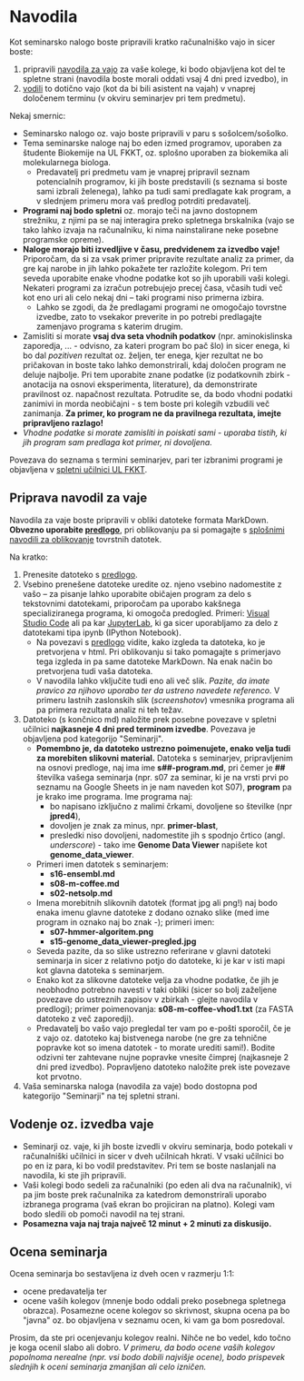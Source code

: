 # Navodila

Kot seminarsko nalogo boste pripravili kratko računalniško vajo in sicer boste:
1. pripravili [navodila za vajo](#priprava-navodil-za-vaje) za vaše kolege, ki bodo objavljena kot del te spletne strani (navodila boste morali oddati vsaj 4 dni pred izvedbo), in
2. [vodili](#vodenje-oz-izvedba-vaje) to dotično vajo (kot da bi bili asistent na vajah) v vnaprej določenem terminu (v okviru seminarjev pri tem predmetu).

Nekaj smernic:
- Seminarsko nalogo oz. vajo boste pripravili v paru s sošolcem/sošolko.
- Tema seminarske naloge naj bo eden izmed programov, uporaben za študente Biokemije na UL FKKT, oz. splošno uporaben za biokemika ali molekularnega biologa.
  - Predavatelj pri predmetu vam je vnaprej pripravil seznam potencialnih programov, ki jih boste predstavili (s seznama si boste sami izbrali želenega), lahko pa tudi sami predlagate kak program, a v slednjem primeru mora vaš predlog potrditi predavatelj.
- **Programi naj bodo spletni** oz. morajo teči na javno dostopnem strežniku, z njimi pa se naj interagira preko spletnega brskalnika (vajo se tako lahko izvaja na računalniku, ki nima nainstalirane neke posebne programske opreme).
- **Naloge morajo biti izvedljive v času, predvidenem za izvedbo vaje!** Priporočam, da si za vsak primer pripravite rezultate analiz za primer, da gre kaj narobe in jih lahko pokažete ter razložite kolegom. Pri tem seveda uporabite enake vhodne podatke kot so jih uporabili vaši kolegi. Nekateri programi za izračun potrebujejo precej časa, včasih tudi več kot eno uri ali celo nekaj dni – taki programi niso primerna izbira.
   - Lahko se zgodi, da že predlagami programi ne omogočajo tovrstne izvedbe, zato to vsekakor preverite in po potrebi predlagajte zamenjavo programa s katerim drugim.
- Zamisliti si morate **vsaj dva seta vhodnih podatkov** (npr. aminokislinska zaporedja, ... - odvisno, za kateri program bo pač šlo) in sicer enega, ki bo dal *pozitiven* rezultat oz. željen, ter enega, kjer rezultat ne bo pričakovan in boste tako lahko demonstrirali, kdaj določen program ne deluje najbolje. Pri tem uporabite znane podatke (iz podatkovnih zbirk - anotacija na osnovi eksperimenta, literature), da demonstrirate pravilnost oz. napačnost rezultata. Potrudite se, da bodo vhodni podatki zanimivi in morda neobičajni - s tem boste pri kolegih vzbudili več zanimanja. **Za primer, ko program ne da pravilnega rezultata, imejte pripravljeno razlago!**
- *Vhodne podatke si morate zamisliti in poiskati sami - uporaba tistih, ki jih program sam predlaga kot primer, ni dovoljena.*

Povezava do seznama s termini seminarjev, pari ter izbranimi programi je objavljena v [spletni učilnici UL FKKT](https://ucilnica.fkkt.uni-lj.si/).

## Priprava navodil za vaje

Navodila za vaje boste pripravili v obliki datoteke formata MarkDown. **Obvezno uporabite [predlogo](seminar-predloga.md)**, pri oblikovanju pa si pomagajte s [splošnimi navodili za oblikovanje](../priloge/markdown.md) tovrstnih datotek.

Na kratko:
1. Prenesite datoteko s [predlogo](https://mpavsic.github.io/biokeminfo/_sources/seminar/seminar_2021-2022/seminar-predloga.md).
2. Vsebino prenešene datoteke uredite oz. njeno vsebino nadomestite z vašo – za pisanje lahko uporabite običajen program za delo s tekstovnimi datotekami, priporočam pa uporabo kakšnega specializiranega programa, ki omogoča predogled. Primeri: [Visual Studio Code](https://code.visualstudio.com/) ali pa kar [JupyterLab](../priloge/jupyterlab.ipynb), ki ga sicer uporabljamo za delo z datotekami tipa ipynb (IPython Notebook).
   - Na povezavi s [predlogo](seminar-predloga.md) vidite, kako izgleda ta datoteka, ko je pretvorjena v html. Pri oblikovanju si tako pomagajte s primerjavo tega izgleda in pa same datoteke MarkDown. Na enak način bo pretvorjena tudi vaša datoteka.
   - V navodila lahko vključite tudi eno ali več slik. *Pazite, da imate pravico za njihovo uporabo ter da ustreno navedete referenco.* V primeru lastnih zaslonskih slik (*screenshotov*) vmesnika programa ali pa primera rezultata analiz ni teh težav.
3. Datoteko (s končnico md) naložite prek posebne povezave v spletni učilnici **najkasneje 4 dni pred terminom izvedbe**. Povezava je objavljena pod kategorijo "Seminarji".
   - **Pomembno je, da datoteko ustrezno poimenujete, enako velja tudi za morebiten slikovni material.** Datoteka s seminarjev, pripravljenim na osnovi predloge, naj ima ime **s##-program.md**, pri čemer je **##** številka vašega seminarja (npr. s07 za seminar, ki je na vrsti prvi po seznamu na Google Sheets in je nam naveden kot S07), **program** pa je krako ime programa. Ime programa naj:
      - bo napisano izključno z malimi črkami, dovoljene so številke (npr **jpred4**),
      - dovoljen je znak za minus, npr. **primer-blast**,
      - presledki niso dovoljeni, nadomestite jih s spodnjo črtico (angl. *underscore*) - tako ime **Genome Data Viewer** napišete kot **genome_data_viewer**.
   - Primeri imen datotek s seminarjem:
      - **s16-ensembl.md**
      - **s08-m-coffee.md**
      - **s02-netsolp.md**
   - Imena morebitnih slikovnih datotek (format jpg ali png!) naj bodo enaka imenu glavne datoteke z dodano oznako slike (med ime program in oznako naj bo znak -); primeri imen:
      - **s07-hmmer-algoritem.png**
      - **s15-genome_data_viewer-pregled.jpg**
   - Seveda pazite, da so slike ustrezno referirane v glavni datoteki seminarja in sicer z relativno potjo do datoteke, ki je kar v isti mapi kot glavna datoteka s seminarjem.
   - Enako kot za slikovne datoteke velja za vhodne podatke, če jih je neobhodno potrebno navesti v taki obliki (sicer so bolj zaželjene povezave do ustreznih zapisov v zbirkah - glejte navodila v predlogi); primer poimenovanja: **s08-m-coffee-vhod1.txt** (za FASTA datoteko z več zaporedji).
   - Predavatelj bo vašo vajo pregledal ter vam po e-pošti sporočil, če je z vajo oz. datoteko kaj bistvenega narobe (ne gre za tehnične popravke kot so imena datotek - to morate urediti sami!). Bodite odzivni ter zahtevane nujne popravke vnesite čimprej (najkasneje 2 dni pred izvedbo). Popravljeno datoteko naložite prek iste povezave kot prvotno.
4. Vaša seminarska naloga (navodila za vaje) bodo dostopna pod kategorijo "Seminarji" na tej spletni strani.

## Vodenje oz. izvedba vaje

- Seminarji oz. vaje, ki jih boste izvedli v okviru seminarja, bodo potekali v računalniški učilnici in sicer v dveh učilnicah hkrati. V vsaki učilnici bo po en iz para, ki bo vodil predstavitev. Pri tem se boste naslanjali na navodila, ki ste jih pripravili.
- Vaši kolegi bodo sedeli za računalniki (po eden ali dva na računalnik), vi pa jim boste prek računalnika za katedrom demonstrirali uporabo izbranega programa (vaš ekran bo projiciran na platno). Kolegi vam bodo sledili ob pomoči navodil na tej strani.
- **Posamezna vaja naj traja največ 12 minut + 2 minuti za diskusijo.**

## Ocena seminarja

Ocena seminarja bo sestavljena iz dveh ocen v razmerju 1:1:
- ocene predavatelja ter
- ocene vaših kolegov (mnenje bodo oddali preko posebnega spletnega obrazca). Posamezne ocene kolegov so skrivnost, skupna ocena pa bo "javna" oz. bo objavljena v seznamu ocen, ki vam ga bom posredoval.

Prosim, da ste pri ocenjevanju kolegov realni. Nihče ne bo vedel, kdo točno je koga ocenil slabo ali dobro. *V primeru, da bodo ocene vaših kolegov popolnoma nerealne (npr. vsi bodo dobili najvišje ocene), bodo prispevek slednjih k oceni seminarja zmanjšan ali celo izničen.*